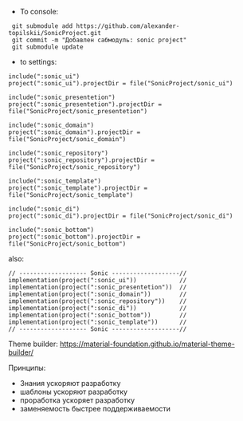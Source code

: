 - To console:
```
 git submodule add https://github.com/alexander-topilskii/SonicProject.git
 git commit -m "Добавлен сабмодуль: sonic project"
 git submodule update
```
- to settings:
```
include(":sonic_ui")
project(":sonic_ui").projectDir = file("SonicProject/sonic_ui")

include(":sonic_presentetion")
project(":sonic_presentetion").projectDir = file("SonicProject/sonic_presentetion")

include(":sonic_domain")
project(":sonic_domain").projectDir = file("SonicProject/sonic_domain")

include(":sonic_repository")
project(":sonic_repository").projectDir = file("SonicProject/sonic_repository")

include(":sonic_template")
project(":sonic_template").projectDir = file("SonicProject/sonic_template")

include(":sonic_di")
project(":sonic_di").projectDir = file("SonicProject/sonic_di")

include(":sonic_bottom")
project(":sonic_bottom").projectDir = file("SonicProject/sonic_bottom")
```
also:
```
// ------------------- Sonic -------------------//
implementation(project(":sonic_ui"))            //
implementation(project(":sonic_presentetion"))  //
implementation(project(":sonic_domain"))        //
implementation(project(":sonic_repository"))    //
implementation(project(":sonic_di"))            //
implementation(project(":sonic_bottom"))        //
implementation(project(":sonic_template"))      //
// ------------------- Sonic -------------------//
```


Theme builder:
https://material-foundation.github.io/material-theme-builder/ 



Принципы:
- Знания ускоряют разработку
- шаблоны ускоряют разработку 
- проработка ускоряет разработку
- заменяемость быстрее поддерживаемости
